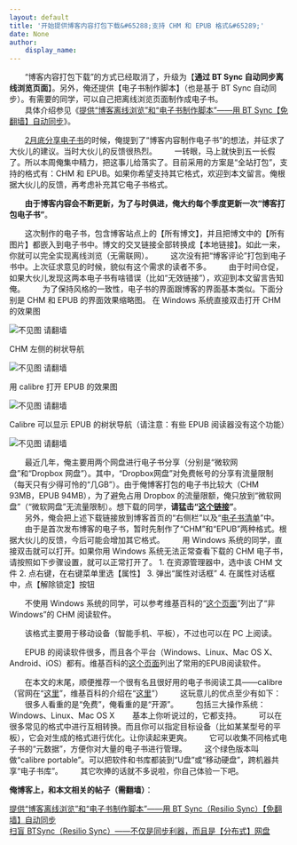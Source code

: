 ```yaml
---
layout: default
title: '开始提供博客内容打包下载&#65288;支持 CHM 和 EPUB 格式&#65289;'
date: None
author:
    display_name: 
---
```


  
　　“博客内容打包下载”的方式已经取消了，升级为【**通过 BT Sync 自动同步离线浏览页面**】。另外，俺还提供【电子书制作脚本】（也是基于 BT Sync 自动同步）。有需要的同学，可以自己把离线浏览页面制作成电子书。  
　　具体介绍参见《[提供“博客离线浏览”和“电子书制作脚本”——用 BT Sync【免翻墙】自动同步](https://program-think.blogspot.com/2015/03/blog-sync.html)》。

　　[2月底分享电子书](https://program-think.blogspot.com/2014/02/share-books.html)的时候，俺提到了“博客内容制作电子书”的想法，并征求了大伙儿的建议。当时大伙儿的反馈很热烈。 　　一转眼，马上就快到五一长假了。所以本周俺集中精力，把这事儿给落实了。目前采用的方案是“全站打包”，支持的格式有：CHM 和 EPUB。如果你希望支持其它格式，欢迎到本文留言。俺根据大伙儿的反馈，再考虑补充其它电子书格式。

　　**由于博客内容会不断更新，为了与时俱进，俺大约每个季度更新一次“博客打包电子书”**。

　　这次制作的电子书，包含博客站点上的【所有博文】，并且把博文中的【所有图片】都嵌入到电子书中。博文的交叉链接全部转换成【本地链接】。如此一来，你就可以完全实现离线浏览（无需联网）。 　　这次没有把“博客评论”打包到电子书中。上次征求意见的时候，貌似有这个需求的读者不多。 　　由于时间仓促，如果大伙儿发现这两本电子书有啥错误（比如“无效链接”），欢迎到本文留言告知俺。 　　为了保持风格的一致性，电子书的界面跟博客的界面基本类似。下面分别是 CHM 和 EPUB 的界面效果缩略图。 在 Windows 系统直接双击打开 CHM 的效果图

![不见图 请翻墙](https://lh5.googleusercontent.com/eX16PWG_h4A9OHSD0y45SiuinEZZWl50EN_FWphQMMtmvTc-pvGbvXDnljubstUXsSw6-mYHGlroYMfB8nJdg_wU_XQkzV8Z_pcVJCPdsdY87KnaM-em-DonOlFvOGjIeGAA)

CHM 左侧的树状导航

![不见图 请翻墙](https://lh3.googleusercontent.com/4FyKFm_QG3Q6upXB8UUWobGpilSpEEJLR0ST3vAPKHIddZo9GQtfksiqnOt7SgsgOzuYtZfdEsCmojTXOtIaOk6JRdKa7J_BGMgGpjN7FSaYg6sWUNjTxSOemuAzVSV147XY)

用 calibre 打开 EPUB 的效果图

![不见图 请翻墙](https://lh4.googleusercontent.com/c8A3MNL2zef8I589g1LywTYuBPeW80BCU8hH2x_YsUm60-uy0h19BmR5JUxJmLTLGtaplOk_OOd0ve2jZJfyi1z3eQgaAlJtL7JoNB6p9ESRs2U2Y0RIzPxFIvFjnygJhXex)

Calibre 可以显示 EPUB 的树状导航（请注意：有些 EPUB 阅读器没有这个功能）

![不见图 请翻墙](https://lh6.googleusercontent.com/bMp1S-KJoPqZjk39jFvAfajNQuajk9wkzLu5QFej26XwuE8xW8xa7C0y616StvzHO2hzY295B2Pa58M7i8UIDtvIBMOD-xUbGclUuJ3s8J9i6OHKKhwlDIzHwxO43KDeyKY-)

  
　　最近几年，俺主要用两个网盘进行电子书分享（分别是“微软网盘”和“Dropbox 网盘”）。其中，“Dropbox网盘”对免费帐号的分享有流量限制（每天只有少得可怜的“几GB”）。由于俺博客打包的电子书比较大（CHM 93MB，EPUB 94MB），为了避免占用 Dropbox 的流量限额，俺只放到“微软网盘”（“微软网盘”无流量限制）。想下载的同学，**请猛击“[这个链接](https://onedrive.live.com/redir?resid=F5B0090663FEEADA!1010)”**。  
　　另外，俺会把上述下载链接放到博客首页的“右侧栏”以及“[电子书清单](https://github.com/programthink/books)”中。 　　由于是首次发布博客的电子书，暂时先制作了“CHM”和“EPUB”两种格式。根据大伙儿的反馈，今后可能会增加其它格式。 　　用 Windows 系统的同学，直接双击就可以打开。如果你用 Windows 系统无法正常查看下载的 CHM 电子书，请按照如下步骤设置，就可以正常打开了。 1. 在资源管理器中，选中该 CHM 文件 2. 点右键，在右键菜单里选【属性】 3. 弹出“属性对话框” 4. 在属性对话框中，点【解除锁定】按钮

　　不使用 Windows 系统的同学，可以参考维基百科的“[这个页面](https://en.wikipedia.org/wiki/Microsoft_Compiled_HTML_Help)”列出了“非Windows”的 CHM 阅读软件。

　　该格式主要用于移动设备（智能手机、平板），不过也可以在 PC 上阅读。

　　EPUB 的阅读软件很多，而且各个平台（Windows、Linux、Mac OS X、Android、iOS）都有。维基百科的[这个页面](https://zh.wikipedia.org/wiki/EPUB)列出了常用的EPUB阅读软件。

  
　　在本文的末尾，顺便推荐一个很有名且很好用的电子书阅读工具——calibre（官网在“[这里](http://www.calibre-ebook.com/)”，维基百科的介绍在“[这里](https://zh.wikipedia.org/wiki/Calibre)”） 　　这玩意儿的优点至少有如下： 　　很多人看重的是“免费”，俺看重的是“开源”。 　　包括三大操作系统：Windows、Linux、Mac OS X 　　基本上你听说过的，它都支持。 　　可以在很多常见的格式中进行互相转换。而且你可以指定目标设备（比如某某型号的平板），它会对生成的格式进行优化。让你读起来更爽。 　　它可以收集不同格式电子书的“元数据”，方便你对大量的电子书进行管理。 　　这个绿色版本叫做“calibre portable”。可以把软件和书库都装到“U盘”或“移动硬盘”，跨机器共享“电子书库”。 　　其它吹捧的话就不多说啦，你自己体验一下吧。

**俺博客上，和本文相关的帖子（需翻墙）**：

  
[提供“博客离线浏览”和“电子书制作脚本”——用 BT Sync（Resilio Sync）【免翻墙】自动同步](https://program-think.blogspot.com/2015/03/blog-sync.html)  
[扫盲 BTSync（Resilio Sync）——不仅是同步利器，而且是【分布式】网盘](https://program-think.blogspot.com/2015/01/BitTorrent-Sync.html)

